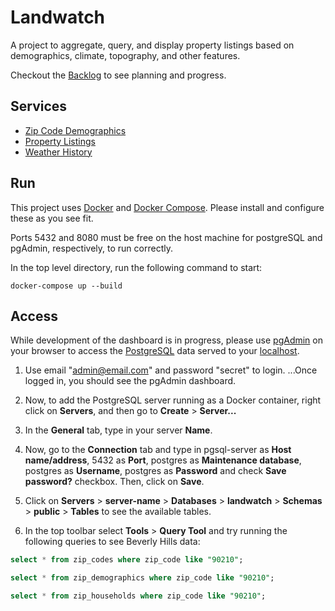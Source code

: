 # Landwatch

A project to aggregate, query, and display property listings based on demographics, climate, topography, and other features.

Checkout the [Backlog](./planning.org) to see planning and progress. 

## Services

* [Zip Code Demographics](./demographics "Demographics")
* [Property Listings](./scrape_landandfarm "Listings")
* [Weather History](./noaa_weather "Weather")

## Run

This project uses [Docker](https://docs.docker.com/ "Docker Documentation") and [Docker Compose](https://github.com/docker/compose "Docker Compose Repository"). Please install and configure these as you see fit.

Ports 5432 and 8080 must be free on the host machine for postgreSQL and pgAdmin, respectively, to run correctly.

In the top level directory, run the following command to start:

```shell
docker-compose up --build
```

## Access

While development of the dashboard is in progress, please use [pgAdmin](https://www.pgadmin.org/  "pgAdmin Homepage") on your browser to access the [PostgreSQL](https://www.postgresql.org/ "PostgreSQL Homepage") data served to your [localhost](http://localhost:8080 "Landwatch Pgadmin").

1. Use email "admin@email.com" and password "secret" to login.
...Once logged in, you should see the pgAdmin dashboard.

2. Now, to add the PostgreSQL server running as a Docker container, right click on **Servers**, and then go to **Create** > **Server...**

3. In the **General** tab, type in your server **Name**.

4. Now, go to the **Connection** tab and type in pgsql-server as **Host name/address**, 5432 as **Port**, postgres as **Maintenance database**, postgres as **Username**, postgres as **Password** and check **Save password?** checkbox. Then, click on **Save**.

5. Click on **Servers** > **server-name** > **Databases** > **landwatch** > **Schemas** > **public** > **Tables** to see the available tables.

6. In the top toolbar select **Tools** > **Query Tool** and try running the following queries to see Beverly Hills data:

```sql
select * from zip_codes where zip_code like "90210";
```

```sql
select * from zip_demographics where zip_code like "90210";
```

```sql
select * from zip_households where zip_code like "90210";
```